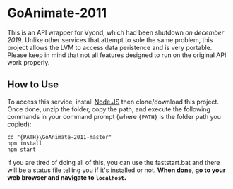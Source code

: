 # GoAnimate-2011
This is an API wrapper for Vyond, which had been shutdown  *on december 2019*.	Unlike other services that attempt to sole the same problem, this project allows the LVM to access data peristence and is very portable.  Please keep in mind that not all features designed to run on the original API work properly.
## How to Use
To access this service, install [Node.JS](https://nodejs.org/en/) then clone/download this project.	Once done, unzip the folder, copy the path, and execute the following commands in your command prompt (where `{PATH}` is the folder path you copied):
```console
cd "{PATH}\GoAnimate-2011-master"
npm install
npm start
```
if you are tired of doing all of this, you can use the faststart.bat and there will be a status file telling you if it's installed or not.
**When done, go to your web browser and navigate to `localhost`.**

